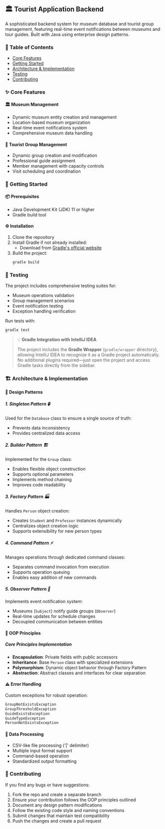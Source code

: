 ## 🏛️ Tourist Application Backend

A sophisticated backend system for museum database and tourist group management, featuring real-time event notifications between museums and tour guides. Built with Java using enterprise design patterns.

### 📑 Table of Contents 
- [Core Features](#-core-features)
- [Getting Started](#-getting-started)
- [Architecture & Implementation](#%EF%B8%8F-architecture--implementation)
- [Testing](#-testing)
- [Contributing](#-contributing)

### ✨ Core Features

#### 🏛️ Museum Management
- Dynamic museum entity creation and management
- Location-based museum organization
- Real-time event notifications system
- Comprehensive museum data handling

#### 👥 Tourist Group Management
- Dynamic group creation and modification
- Professional guide assignment
- Member management with capacity controls
- Visit scheduling and coordination

### 🚀 Getting Started

#### 📦 Prerequisites
- Java Development Kit (JDK) 11 or higher
- Gradle build tool

#### ⚙️ Installation

1. Clone the repository
2. Install Gradle if not already installed:
   - Download from [Gradle's official website](https://gradle.org/install/)
3. Build the project:
   ```bash
   gradle build
   ```

### 🧪 Testing

The project includes comprehensive testing suites for:
- Museum operations validation
- Group management scenarios
- Event notification testing
- Exception handling verification

Run tests with:
```bash
gradle test
```

> 💡 **Gradle Integration with IntelliJ IDEA**
>
> The project includes the **Gradle Wrapper** (`gradle/wrapper` directory), allowing IntelliJ IDEA to recognize it as a Gradle project automatically. No additional plugins required—just open the project and access Gradle tasks directly from the sidebar.

### 🏗️ Architecture & Implementation

#### 📐 Design Patterns

##### 1. Singleton Pattern 🔒
Used for the `Database` class to ensure a single source of truth:
- Prevents data inconsistency
- Provides centralized data access

##### 2. Builder Pattern 🏗️
Implemented for the `Group` class:
- Enables flexible object construction
- Supports optional parameters
- Implements method chaining
- Improves code readability

##### 3. Factory Pattern 🏭
Handles `Person` object creation:
- Creates `Student` and `Professor` instances dynamically
- Centralizes object creation logic
- Supports extensibility for new person types

##### 4. Command Pattern ⚡
Manages operations through dedicated command classes:
- Separates command invocation from execution
- Supports operation queuing
- Enables easy addition of new commands

##### 5. Observer Pattern 👀
Implements event notification system:
- Museums (`Subject`) notify guide groups (`Observer`)
- Real-time updates for schedule changes
- Decoupled communication between entities

#### 🎯 OOP Principles

##### Core Principles Implementation
- **Encapsulation**: Private fields with public accessors
- **Inheritance**: Base `Person` class with specialized extensions
- **Polymorphism**: Dynamic object behavior through Factory Pattern
- **Abstraction**: Abstract classes and interfaces for clear separation

#### ⚠️ Error Handling

Custom exceptions for robust operation:
```java
GroupNotExistsException
GroupThresholdException
GuideExistsException
GuideTypeException
PersonNotExistsException
```

#### 🔄 Data Processing
- CSV-like file processing ('|' delimiter)
- Multiple input format support
- Command-based operation
- Standardized output formatting

### 🤝 Contributing

If you find any bugs or have suggestions:

1. Fork the repo and create a separate branch
2. Ensure your contribution follows the OOP principles outlined
3. Document any design pattern modifications
4. Follow the existing code style and naming conventions
5. Submit changes that maintain test compatibility
6. Push the changes and create a pull request
